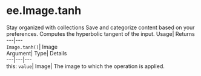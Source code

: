  
#  ee.Image.tanh 
Stay organized with collections  Save and categorize content based on your preferences. 
Computes the hyperbolic tangent of the input. Usage| Returns  
---|---  
`Image.tanh()`| Image  
Argument| Type| Details  
---|---|---  
this: `value`| Image| The image to which the operation is applied.  
